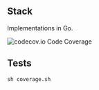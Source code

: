 ## Stack


Implementations in Go.

![codecov.io Code Coverage](https://img.shields.io/codecov/c/github/dwyl/hapi-auth-jwt2.svg?maxAge=2592000)

## Tests
```shell
sh coverage.sh
```